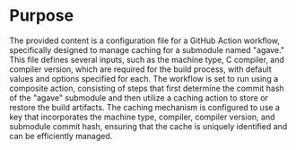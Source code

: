 # Purpose
The provided content is a configuration file for a GitHub Action workflow, specifically designed to manage caching for a submodule named "agave." This file defines several inputs, such as the machine type, C compiler, and compiler version, which are required for the build process, with default values and options specified for each. The workflow is set to run using a composite action, consisting of steps that first determine the commit hash of the "agave" submodule and then utilize a caching action to store or restore the build artifacts. The caching mechanism is configured to use a key that incorporates the machine type, compiler, compiler version, and submodule commit hash, ensuring that the cache is uniquely identified and can be efficiently managed.
